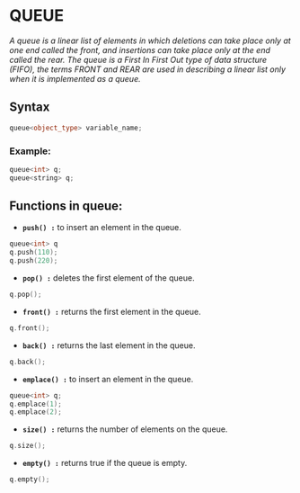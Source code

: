 # **QUEUE**

*A queue is a linear list of elements in which deletions can take place only at one end called the front, and insertions can take place only at the end called the rear. The queue is a First In First Out type of data structure (FIFO), the terms FRONT and REAR are used in describing a linear list only when it is implemented as a queue.*


## **Syntax** 
```cpp
queue<object_type> variable_name; 
```
### **Example:**
```cpp
queue<int> q;
queue<string> q;
```
## **Functions in queue:**

* **```push() :```** to insert an element in the queue.
```cpp
queue<int> q
q.push(110);
q.push(220);
```

* **```pop() :```** deletes the first element of the queue.
```cpp
q.pop();
```

* **```front() :```** returns the first element in the queue.
```cpp
q.front();
```

* **```back() :```** returns the last element in the queue.
```cpp
q.back();
```

* **```emplace() :```** to insert an element in the queue.
```cpp
queue<int> q;
q.emplace(1);
q.emplace(2);
```

* **```size() :```** returns the number of elements on the queue.
```cpp
q.size();
```

* **```empty() :```** returns true if the queue is empty.
```cpp
q.empty();
```